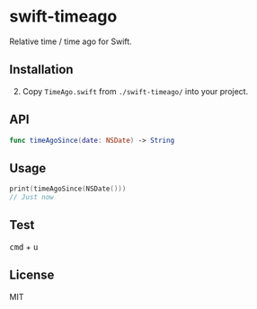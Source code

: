
# swift-timeago

Relative time / time ago for Swift.

## Installation

2. Copy `TimeAgo.swift` from `./swift-timeago/` into your project.

## API

```swift
func timeAgoSince(date: NSDate) -> String
```

## Usage

```swift
print(timeAgoSince(NSDate()))
// Just now
```

## Test

<kbd>cmd</kbd> + <kbd>u</kbd>

## License

MIT
